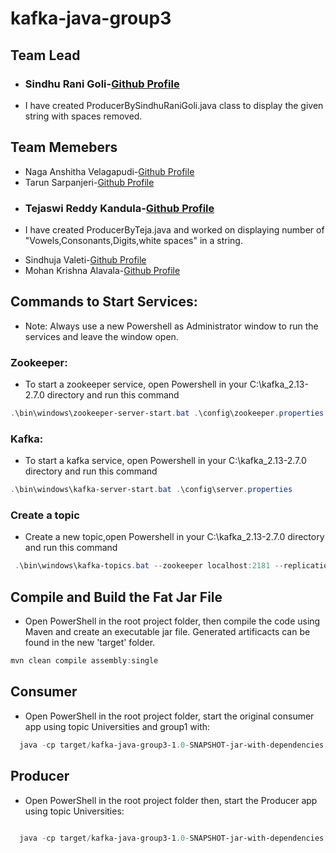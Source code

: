 # kafka-java-group3


## Team Lead
- ### Sindhu Rani Goli-[Github Profile](https://github.com/sindhurani29)
- I have created ProducerBySindhuRaniGoli.java class to display the given string with spaces removed.

## Team Memebers
* Naga Anshitha Velagapudi-[Github Profile](https://github.com/anshithavelagapudi)
* Tarun Sarpanjeri-[Github Profile](https://github.com/dexterstr)
* ### Tejaswi Reddy Kandula-[Github Profile](https://github.com/Teju2404) 
- I have created ProducerByTeja.java and worked on displaying number of "Vowels,Consonants,Digits,white spaces" in a string.
* Sindhuja Valeti-[Github Profile](https://github.com/Sindhujav18)
* Mohan Krishna Alavala-[Github Profile](https://github.com/Mohanalavala)

## Commands to Start Services:

- Note: Always use a new Powershell as Administrator window  to run the services and leave the window open.

### Zookeeper:
- To start a zookeeper service, open Powershell in your C:\kafka_2.13-2.7.0 directory and run this command

```Powershell
.\bin\windows\zookeeper-server-start.bat .\config\zookeeper.properties
```
### Kafka:
- To start a kafka service, open Powershell in your C:\kafka_2.13-2.7.0 directory and run this command

```Powershell
.\bin\windows\kafka-server-start.bat .\config\server.properties
```
### Create a topic
- Create a new topic,open Powershell in your C:\kafka_2.13-2.7.0 directory and run this command

```PowerShell
 .\bin\windows\kafka-topics.bat --zookeeper localhost:2181 --replication-factor 1 --partitions 1 --create --topic Universities
```
## Compile and Build the Fat Jar File

- Open PowerShell in the root project folder, then compile the code using Maven and create an executable jar file. Generated artificacts can be found in the new 'target' folder.

```PowerShell
mvn clean compile assembly:single
```
## Consumer

- Open PowerShell in the root project folder, start the original consumer app using topic Universities and group1 with:

```PowerShell
  java -cp target/kafka-java-group3-1.0-SNAPSHOT-jar-with-dependencies.jar edu.nwmissouri.bigdata.sindhurani.Consumer Universities group1
```
## Producer

- Open PowerShell in the root project folder then, start the Producer app using topic Universities:

```PowerShell
 
  java -cp target/kafka-java-group3-1.0-SNAPSHOT-jar-with-dependencies.jar edu.nwmissouri.bigdata.sindhurani.ProducerByTeja Univiersities
```
